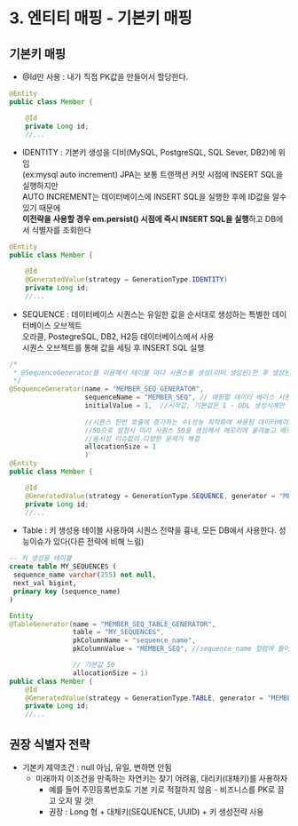 # 3. 엔티티 매핑 - 기본키 매핑  

## 기본키 매핑
- @Id만 사용 : 내가 직접 PK값을 만들어서 할당한다.
```java
@Entity
public class Member {

    @Id 
    private Long id;
    //...
```
- IDENTITY : 기본키 생성을 디비(MySQL, PostgreSQL, SQL Sever, DB2)에 위임  
  (ex:mysql auto increment) JPA는 보통 트랜잭션 커밋 시점에 INSERT SQL을 실행하지만  
  AUTO INCREMENT는 데이터베이스에 INSERT SQL을 실행한 후에 ID값을 알수 있기 때문에  
  **이전략을 사용할 경우 em.persist() 시점에 즉시 INSERT SQL을 실행**하고 DB에서 식별자를 조회한다
```java
@Entity
public class Member {

    @Id 
    @GeneratedValue(strategy = GenerationType.IDENTITY)
    private Long id;
    //...
```
- SEQUENCE : 데이터베이스 시퀀스는 유일한 값을 순서대로 생성하는 특별한 데이터베이스 오브젝트  
  오라클, PostegreSQL, DB2, H2등 데이터베이스에서 사용  
  시퀀스 오브젝트를 통해 값을 세팅 후 INSERT SQL 실행
```java
/*
 * @SequenceGenerator를 이용해서 테이블 마다 시퀀스를 생성(이미 생성된)한 후 생성된 시퀀스와 매핑할 수 있다
 */
@SequenceGenerator(name = "MEMBER_SEQ_GENERATOR", 
                   sequenceName = "MEMBER_SEQ", // 매핑할 데이터 베이스 시퀀스 이름
                   initialValue = 1,  //시작값, 기본값은 1 - DDL 생성시에만 사용
                   
                   //시퀀스 한번 호출에 증가하는 수(성능 최적화에 사용됨 데이터베이스  시퀀스 값이 하나씩 증가하도록 설정되어있으면 반드시 1로 설정), 기본값 50
                   //50으로 설정시 미리 시퀀스 50을 생성해서 메모리에 올려놓고 메모리에 1씩 증가하게 된다, 반복적으로 DB에서 다음 시퀀스 호출 횟수를 줄여준다
                   //동시성 이슈없이 다양한 문제가 해결
                   allocationSize = 1
                   )
@Entity
public class Member {

    @Id 
    @GeneratedValue(strategy = GenerationType.SEQUENCE, generator = "MEMBER_SEQ_GENERATOR")
    private Long id;
    //...
```

- Table : 키 생성용 테이블 사용하여 시퀀스 전략을 흉내, 모든 DB에서 사용한다. 성능이슈가 있다(다른 전략에 비해 느림)
```sql
-- 키 생성용 테이블
create table MY_SEQUENCES (
 sequence_name varchar(255) not null,
 next_val bigint,
 primary key (sequence_name)
)
```

```java
Entity
@TableGenerator(name = "MEMBER_SEQ_TABLE_GENERATOR", 
                table = "MY_SEQUENCES",
                pkColumnName = "sequence_name",
                pkColumnValue = "MEMBER_SEQ", //sequence_name 컬럼에 들어갈 테이블 전략 식별값

                // 기본값 50
                allocationSize = 1) 
public class Member {
    @Id 
    @GeneratedValue(strategy = GenerationType.TABLE, generator = "MEMBER_SEQ_TABLE_GENERATOR")
    private Long id;
    //...
```

## 권장 식별자 전략

- 기본키 제약조건 : null 아님, 유일, 변하면 안됨
  - 미래까지 이조건을 만족하는 자연키는 찾기 어려움, 대리키(대체키)를 사용하자
    - 예를 들어 주민등록번호도 기본 키로 적절하지 않음 - 비즈니스를 PK로 끌고 오지 말 것! 
    - 권장 : Long 형 + 대체키(SEQUENCE, UUID) + 키 생성전략 사용